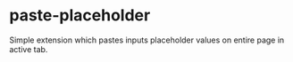 # paste-placeholder
Simple extension which pastes inputs placeholder values on entire page in active tab.
